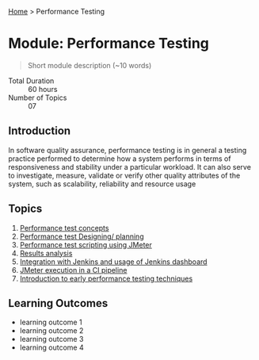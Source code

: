 [Home](../index.md) > Performance Testing

# Module: Performance Testing

> Short module description (~10 words)

<dl>
<dt>Total Duration</dt>
<dd>60 hours</dd>
<dt>Number of Topics</dt>
<dd>07</dd>
</dl>

## Introduction

In software quality assurance, performance testing is in general a testing practice performed to determine how a system performs in terms of responsiveness and stability under a particular workload. It can also serve to investigate, measure, validate or verify other quality attributes of the system, such as scalability, reliability and resource usage

## Topics

1. [Performance test concepts](./01-perf-test-con.md)
2. [Performance test Designing/ planning](./02-perf-test-des.md)
3. [Performance test scripting using JMeter](./03-perf-test-script.md)
4. [Results analysis](./04-res-anl.md)
5. [Integration with Jenkins and usage of Jenkins dashboard](./05-int-jen.md)
6. [JMeter execution in a CI pipeline](./06-jmeter-ci.md)
7. [Introduction to early performance testing techniques](./07-early-perf.md)

## Learning Outcomes

- learning outcome 1
- learning outcome 2
- learning outcome 3
- learning outcome 4
